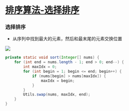 # [排序算法-选择排序](https://github.com/imtsingyun/LeetCode/issues/43)

### 选择排序

- 从序列中找到最大的元素，然后和最末尾的元素交换位置

![](https://img-blog.csdnimg.cn/20200529105544672.gif)

```java
private static void sort(Integer[] nums) {
    for (int end = nums.length - 1; end > 0; end--) {
        int maxIdx = 0;
        for (int begin = 1; begin <= end; begin++) {
            if (nums[begin] > nums[maxIdx]) {
                maxIdx = begin;
            }
        }
        Utils.swap(nums, maxIdx, end);
    }
}
```
